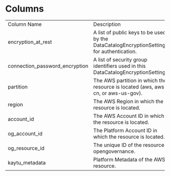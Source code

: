 # Columns  

<table>
	<tr><td>Column Name</td><td>Description</td></tr>
	<tr><td>encryption_at_rest</td><td>A list of public keys to be used by the DataCatalogEncryptionSettingss for authentication.</td></tr>
	<tr><td>connection_password_encryption</td><td>A list of security group identifiers used in this DataCatalogEncryptionSettings.</td></tr>
	<tr><td>partition</td><td>The AWS partition in which the resource is located (aws, aws-cn, or aws-us-gov).</td></tr>
	<tr><td>region</td><td>The AWS Region in which the resource is located.</td></tr>
	<tr><td>account_id</td><td>The AWS Account ID in which the resource is located.</td></tr>
	<tr><td>og_account_id</td><td>The Platform Account ID in which the resource is located.</td></tr>
	<tr><td>og_resource_id</td><td>The unique ID of the resource in opengovernance.</td></tr>
	<tr><td>kaytu_metadata</td><td>Platform Metadata of the AWS resource.</td></tr>
</table>